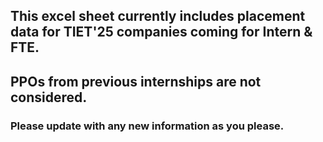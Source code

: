 ## This excel sheet currently includes placement data for TIET'25 companies coming for Intern & FTE.
## PPOs from previous internships are not considered. 
### Please update with any new information as you please.
